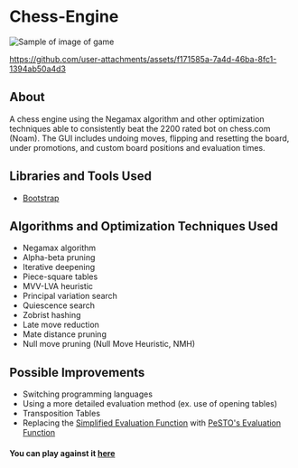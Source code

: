 # Chess-Engine

![Sample of image of game](https://github.com/JaehyeongPark06/Chess-Engine/assets/78674944/fecfd2be-8e9b-4972-9cc8-ed28f8b48456)

https://github.com/user-attachments/assets/f171585a-7a4d-46ba-8fc1-1394ab50a4d3

## About

A chess engine using the Negamax algorithm and other optimization techniques able to consistently beat the 2200 rated bot on chess.com (Noam).
The GUI includes undoing moves, flipping and resetting the board, under promotions, and custom board positions and evaluation times.

## Libraries and Tools Used

- [Bootstrap](https://getbootstrap.com/) 

## Algorithms and Optimization Techniques Used

- Negamax algorithm
- Alpha-beta pruning
- Iterative deepening 
- Piece-square tables 
- MVV-LVA heuristic
- Principal variation search
- Quiescence search 
- Zobrist hashing 
- Late move reduction 
- Mate distance pruning 
- Null move pruning (Null Move Heuristic, NMH)

## Possible Improvements

- Switching programming languages
- Using a more detailed evaluation method (ex. use of opening tables)
- Transposition Tables
- Replacing the [Simplified Evaluation Function](https://www.chessprogramming.org/Simplified_Evaluation_Function) with [PeSTO's Evaluation Function](https://www.chessprogramming.org/PeSTO%27s_Evaluation_Function)

#### You can play against it [here](https://chess.jadenpark.ca)

